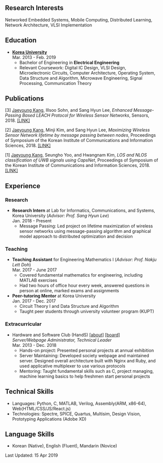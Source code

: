Research Interests
---------
Networked Embedded Systems, Mobile Computing, Distributed Learning, Network Architecture, VLSI Implementation

Education
---------
* **<U>Korea University</U>**<br/>
Mar. 2013 - Feb. 2019
    * Bachelor of Engineering in **Electrical Engineering**
    * Relevant Coursework: Digital IC Design, VLSI Design, Microelectronic Circuits, Computer Architecture, Operating System, Data Structure and Algorithm, Microwave Engineering, Signal Processing, Communication Theory

Publications
----------

[3] <u>Jaeyoung Kang</u>, Illsoo Sohn, and Sang Hyun Lee, *Enhanced Message-Passing Based LEACH Protocol for Wireless Sensor Networks*, Sensors, 2018. 
[\[LINK\]](https://www.mdpi.com/1424-8220/19/1/75)

[2] <u>Jaeyoung Kang</u>, Minji Kim, and Sang Hyun Lee, *Maximizing Wireless Sensor Network lifetime by message passing between nodes*, Proceedings of Symposium of the Korean Institute of Communications and Information Sciences, 2018. [\[LINK\]](http://www.dbpia.co.kr/Journal/ArticleDetail/NODE07512630)

[1] <u>Jaeyoung Kang</u>, Seungho Yoo, and Hwangnam Kim, *LOS and NLOS classification of UWB signals using CapsNet*, Proceedings of Symposium of the Korean Institute of Communications and Information Sciences, 2018. [\[LINK\]](http://www.dbpia.co.kr/Journal/ArticleDetail/NODE07368798)

Experience
----------

### Research
* **Research Intern** at Lab for Informatics, Communications, and Systems, Korea University (*Advisor: Prof. Sang Hyun Lee*)<br/>
Jan. 2018 - Present
    * Message Passing:
      Led project on lifetime maximization of wireless sensor networks using message-passing algorithm and graphical model approach to distributed optimization and decision<br/>
      
<!--       
* **Undergraduate researcher** at Wireless & Wired Inter-Networking and Evaluation Lab, Korea University (*Advisor: Prof. Hwangnam Kim*)<br/>
Sept. 2017 - Dec. 2017
    * Signal Filtering:
      Led project on NLOS UWB signal identification using deep learning for indoor positioning of drone swarms<br/> -->
      
### Teaching
* **Teaching Assistant** for Engineering Mathematics I (*Advisor: Prof. Nakju Lett Doh*)<br/>
Mar. 2017 - June 2017
    * Covered fundamental mathematics for engineering, including MATLAB exercises
    * Had two hours of office hour every week, answered questions in person at online, marked exams and assignments
* **Peer-tutoring Mentor** at Korea University<br/>
Jan. 2017 - Dec. 2017
    * Circuit Theory I and Data Structure and Algorithm
    * Taught peer students through university volunteer program (KUPT)

### Extracurricular
* Hardware and Software Club (HandS) [\[about\]](https://hands.korea.ac.kr) [\[board\]](https://hardwareand.software)<br/>
*Server/Webpage Administrator, Technical Leader*<br/>
Mar. 2013 - Dec. 2018
  * Hands-on project: Presented personal projects at annual exhibition
  * Server Maintaining: Developed society webpage and maintained server. Designed overall architecture built with Nginx and Ruby, and used applicative multiplexer to use various protocols
  * Mentoring: Taught fundamental skills such as C, project managing, machine learning basics to help freshmen start personal projects

<!--   
* Korea University Student Welfare Committee<br/>
*Regular Member*<br/>
Sept. 2016 – Apr. 2017
    * Received a volunteer scholarship for managing school bulletin board
    * Participated various projects to improve schoolmate’s welfare
* Korea University United Nations Student Association<br/>
*Regular Member*<br/>
Sept. 2013 – Dec. 2013
    * Discussed a variety of topics in the international community
    * Participated a Model United Nations conference and acted as delegate of Japan
* Korea University Tiger's Run (KUTR)<br/>
*Regular Member*<br/>
Sept. 2017 – Aug. 2018 -->

<!-- 
### Work
* Republic of Korea Air Force<br/>
Aug. 2014 - Aug. 2016
  * Worked at Air Base Communication Control Office, Sergeant
  * Managed maintenance schedule for tactical communications equipment such as RADAR/TACAN/TRS -->

Technical Skills
----------
* Languages: Python, C, MATLAB, Verilog, Assembly(ARM, x86-64), Web(HTML/CSS/JS/React.js)
* Technologies: Spectre, SPICE, Quartus, Multisim, Design Vision, Prototyping Applications (Adobe XD)

Language Skills
----------
* Korean (Native), English (Fluent), Mandarin (Novice)

Last Updated: 15 Apr 2019
